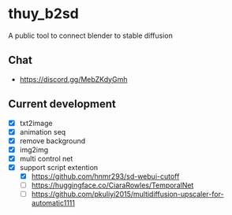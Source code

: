 # thuy_b2sd
A public tool to connect blender to stable diffusion

## Chat
- https://discord.gg/MebZKdyGmh

## Current development
- [x] txt2image
- [x] animation seq
- [x] remove background
- [x] img2img
- [x] multi control net
- [x] support script extention
  - [x] https://github.com/hnmr293/sd-webui-cutoff
  - [ ] https://huggingface.co/CiaraRowles/TemporalNet
  - [ ] https://github.com/pkuliyi2015/multidiffusion-upscaler-for-automatic1111
